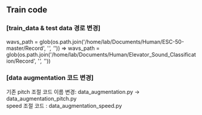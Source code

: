 ## Train code

### [train_data & test data 경로 변경]
wavs_path = glob(os.path.join('/home/lab/Documents/Human/ESC-50-master/Record', '*', '*')) =>
wavs_path = glob(os.path.join('/home/lab/Documents/Human/Elevator_Sound_Classification/Record', '*', '*'))

### [data augmentation 코드 변경]
기존 pitch 조절 코드 이름 변경: data_augmentation.py -> data_augmentation_pitch.py   
speed 조절 코드 : data_augmentation_speed.py

